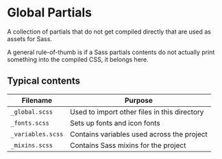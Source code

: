 # Global Partials

A collection of partials that do not get compiled directly
that are used as assets for Sass.

A general rule-of-thumb is if a Sass partials contents do not actually print
something into the compiled CSS, it belongs here.

## Typical contents

Filename          | Purpose  
----------------- | ---------------------------------------------
`_global.scss`    | Used to import other files in this directory
`_fonts.scss`     | Sets up fonts and icon fonts
`_variables.scss` | Contains variables used across the project
`_mixins.scss`    | Contains Sass mixins for the project

